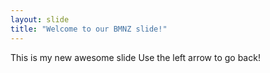 ```yaml
---
layout: slide
title: "Welcome to our BMNZ slide!"
---
```


This is my new awesome slide
Use the left arrow to go back!
